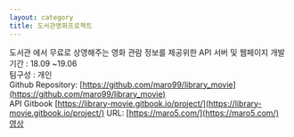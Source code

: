 ```yaml
---
layout: category
title: 도서관영화프로젝트 
---
```


도서관 에서 무료로 상영해주는 영화 관람 정보를 제공위한 API 서버 및 웹페이지 개발      
기간 : 18.09 ~19.06    
팀구성 : 개인       
Github Repository: [https://github.com/maro99/library_movie](https://github.com/maro99/library_movie)    
API Gitbook [https://library-movie.gitbook.io/project/](https://library-movie.gitbook.io/project/)
URL: [https://maro5.com/](https://maro5.com/)       
[영상](https://www.youtube.com/watch?v=J6XzSZ-PZSA)  

